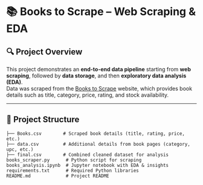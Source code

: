 # 📚 Books to Scrape – Web Scraping & EDA  

## 🔍 Project Overview  
This project demonstrates an **end-to-end data pipeline** starting from **web scraping**, followed by **data storage**, and then **exploratory data analysis (EDA)**.  
Data was scraped from the [Books to Scrape](https://books.toscrape.com) website, which provides book details such as title, category, price, rating, and stock availability.  

---

## 📂 Project Structure  
```data/
├── Books.csv        # Scraped book details (title, rating, price, etc.)
├── data.csv         # Additional details from book pages (category, upc, etc.)
├── final.csv        # Combined cleaned dataset for analysis
books_scraper.py      # Python script for scraping
books_analysis.ipynb  # Jupyter notebook with EDA & insights
requirements.txt      # Required Python libraries
README.md             # Project README
```


